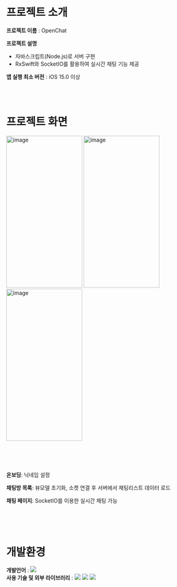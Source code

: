 # 프로젝트 소개
**프로젝트 이름** : OpenChat

**프로젝트 설명**  
* 자바스크립트(Node.js)로 서버 구현 
* RxSwift와 SocketIO를 활용하여 실시간 채팅 기능 제공


**앱 실행 최소 버전** : iOS 15.0 이상

<br/><br/>

# 프로젝트 화면

<img width="200" height ="400" alt="image" src="https://github.com/Leehan-sol/SocketIO-RxSwift/assets/139109343/f625ea73-11b4-47a9-8fa4-a9b699d24d1c">
<img width="200" height ="400" alt="image" src="https://github.com/Leehan-sol/SocketIO-RxSwift/assets/139109343/870c5292-afa4-40a8-913e-af62f97a99db">
<img width="200" height ="400" alt="image" src="https://github.com/Leehan-sol/SocketIO-RxSwift/assets/139109343/1df83d87-532a-40f9-afce-e58ecc8d870f">

<br/><br/><br/>

**온보딩**: 닉네임 설정 <br/>

**채팅방 목록**: 뷰모델 초기화, 소켓 연결 후 서버에서 채팅리스트 데이터 로드 <br/>

**채팅 페이지**: SocketIO를 이용한 실시간 채팅 가능 <br/>

<br/><br/><br/>

# 개발환경
**개발언어** : <img src="https://img.shields.io/badge/Swift-F05138?style=for-the-badge&logo=Swift&logoColor=white"> <br/>
**사용 기술 및 외부 라이브러리** : <img src="https://img.shields.io/badge/Snapkit-CCFFE5?style=for-the-badge&logo=Snapkit&logoColor=white"> 
<img src="https://img.shields.io/badge/SOCKETIO-000000?style=for-the-badge&logo=SOCKETIO&logoColor=FFFFFF">
<img src="https://img.shields.io/badge/RxSwift-FF4081?style=for-the-badge&logo=RxSwift&logoColor=FFFFFF">



